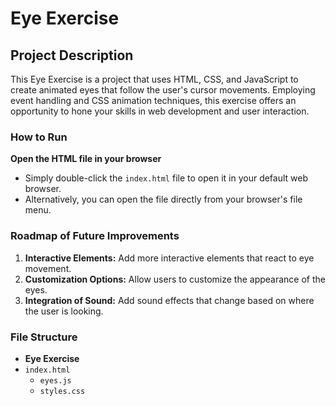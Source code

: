 # Eye Exercise

## Project Description
This Eye Exercise is a project that uses HTML, CSS, and JavaScript to create animated eyes that follow the user's cursor movements. Employing event handling and CSS animation techniques, this exercise offers an opportunity to hone your skills in web development and user interaction.

### How to Run
**Open the HTML file in your browser**
   - Simply double-click the `index.html` file to open it in your default web browser.
   - Alternatively, you can open the file directly from your browser's file menu.

### Roadmap of Future Improvements 
1. **Interactive Elements:** Add more interactive elements that react to eye movement.
2. **Customization Options:** Allow users to customize the appearance of the eyes.
3. **Integration of Sound:** Add sound effects that change based on where the user is looking.

### File Structure
- **Eye Exercise**
- `index.html`
  - `eyes.js`
  - `styles.css`

